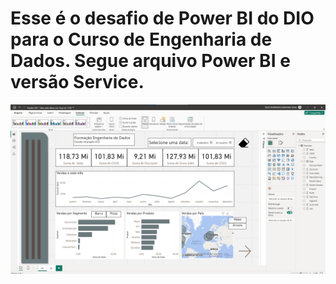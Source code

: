 # Esse é o desafio de Power BI do DIO para o Curso de Engenharia de Dados. Segue arquivo Power BI e versão Service.

![Screenshot](image.png)
